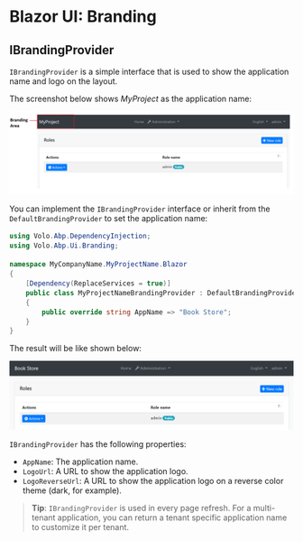# Blazor UI: Branding

## IBrandingProvider

`IBrandingProvider` is a simple interface that is used to show the application name and logo on the layout.

The screenshot below shows *MyProject* as the application name:

![branding-nobrand](../../images/branding-nobrand.png)

You can implement the `IBrandingProvider` interface or inherit from the `DefaultBrandingProvider` to set the application name:

````csharp
using Volo.Abp.DependencyInjection;
using Volo.Abp.Ui.Branding;

namespace MyCompanyName.MyProjectName.Blazor
{
    [Dependency(ReplaceServices = true)]
    public class MyProjectNameBrandingProvider : DefaultBrandingProvider
    {
        public override string AppName => "Book Store";
    }
}
````

The result will be like shown below:

![branding-appname](../../images/branding-appname.png)

`IBrandingProvider` has the following properties:

* `AppName`: The application name.
* `LogoUrl`: A URL to show the application logo.
* `LogoReverseUrl`: A URL to show the application logo on a reverse color theme (dark, for example).

> **Tip**: `IBrandingProvider` is used in every page refresh. For a multi-tenant application, you can return a tenant specific application name to customize it per tenant.
